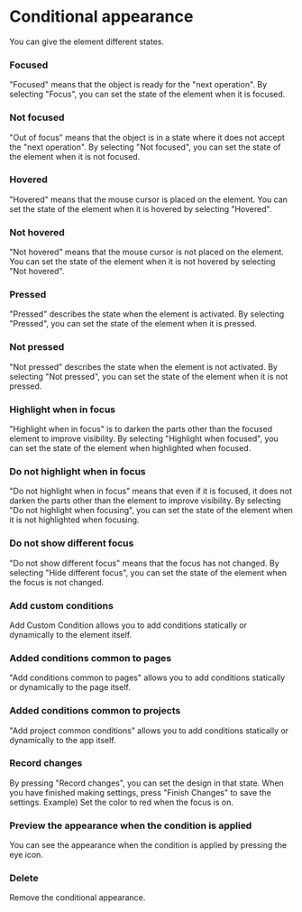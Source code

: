 # Conditional appearanceYou can give the element different states.### Focused\"Focused\" means that the object is ready for the \"next operation\". By selecting \"Focus\", you can set the state of the element when it is focused.### Not focused\"Out of focus\" means that the object is in a state where it does not accept the \"next operation\". By selecting \"Not focused\", you can set the state of the element when it is not focused.### Hovered\"Hovered\" means that the mouse cursor is placed on the element. You can set the state of the element when it is hovered by selecting \"Hovered\".### Not hovered\"Not hovered\" means that the mouse cursor is not placed on the element. You can set the state of the element when it is not hovered by selecting \"Not hovered\".### Pressed\"Pressed\" describes the state when the element is activated. By selecting \"Pressed\", you can set the state of the element when it is pressed.### Not pressed\"Not pressed\" describes the state when the element is not activated. By selecting \"Not pressed\", you can set the state of the element when it is not pressed.### Highlight when in focus\"Highlight when in focus\" is to darken the parts other than the focused element to improve visibility. By selecting \"Highlight when focused\", you can set the state of the element when highlighted when focused.### Do not highlight when in focus\"Do not highlight when in focus\" means that even if it is focused, it does not darken the parts other than the element to improve visibility. By selecting \"Do not highlight when focusing\", you can set the state of the element when it is not highlighted when focusing.### Do not show different focus\"Do not show different focus\" means that the focus has not changed. By selecting \"Hide different focus\", you can set the state of the element when the focus is not changed.### Add custom conditionsAdd Custom Condition allows you to add conditions statically or dynamically to the element itself.### Added conditions common to pages\"Add conditions common to pages\" allows you to add conditions statically or dynamically to the page itself.### Added conditions common to projects\"Add project common conditions\" allows you to add conditions statically or dynamically to the app itself.### Record changesBy pressing \"Record changes\", you can set the design in that state. When you have finished making settings, press \"Finish Changes\" to save the settings. Example) Set the color to red when the focus is on.### Preview the appearance when the condition is appliedYou can see the appearance when the condition is applied by pressing the eye icon.### DeleteRemove the conditional appearance.